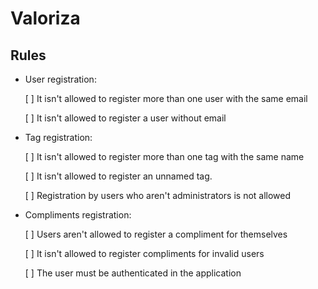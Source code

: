 # Valoriza

## Rules

- User registration:

  [ ] It isn't allowed to register more than one user with the same email

  [ ] It isn't allowed to register a user without email


- Tag registration:
  
  [ ] It isn't allowed to register more than one tag with the same name

  [ ] It isn't allowed to register an unnamed tag.
  
  [ ] Registration by users who aren't administrators is not allowed


- Compliments registration:

  [ ] Users aren't allowed to register a compliment for themselves

  [ ] It isn't allowed to register compliments for invalid users

  [ ] The user must be authenticated in the application

